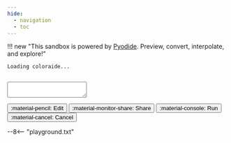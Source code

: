 ```yaml
---
hide:
  - navigation
  - toc
---
```


!!! new "This sandbox is powered by [Pyodide](https://github.com/pyodide/pyodide). Preview, convert, interpolate, and explore!"

<div id="playground-results">
<div class="color-command">
<div class="swatch-bar"></div>
<div class="highlight"><pre><code>Loading coloraide...</code></pre></div>
</div>
</div>
<div id="playground-code" class="hidden">
<div class="highlight"><pre><code></code></pre></div>
<form autocomplete="off">
<textarea id="playground-inputs" spellcheck="false"></textarea>
</form>
</div>

<button id="playground-edit" title="Ctrl + Enter">:material-pencil: Edit</button>
<button id="playground-share" title="Copy URL to current snippet">:material-monitor-share: Share</button>
<button id="playground-run" class="hidden" title="Ctrl + Enter">:material-console: Run</button>
<button id="playground-cancel" class="hidden" title="Escape">:material-cancel: Cancel</button>

--8<-- "playground.txt"

